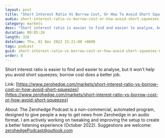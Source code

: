 ```yaml
---
layout: post
title: "Short Interest Ratio Vs Borrow Cost, Or How To Avoid Short Squeezes"
audio: short-interest-ratio-vs-borrow-cost-or-how-avoid-short-squeezes-0
category: markets
desc: "Short interest ratio is easier to find and easier to analyse, but it won't help you avoid short squeezes; borrow cost does a better job."
duration: 00:05:26
length: 326
datetime: Thu, 01 Dec 2022 15:21:00 +0000
tags: podcast
guid: short-interest-ratio-vs-borrow-cost-or-how-avoid-short-squeezes-0
order: 0
---
```

Short interest ratio is easier to find and easier to analyse, but it won't help you avoid short squeezes; borrow cost does a better job.

Link: [https://www.zerohedge.com/markets/short-interest-ratio-vs-borrow-cost-or-how-avoid-short-squeezes](https://www.zerohedge.com/markets/short-interest-ratio-vs-borrow-cost-or-how-avoid-short-squeezes)

About: The Zerohedge Podcast is a non-commercial, automated program, designed to give people a way to get news from Zerohedge in an audio format.  I am actively working on tweaking and improving the setup to create a better listening experience (October 2022).  Suggestions are welcome: [zerohedgePodcast@outlook.com](mailto:zerohedgePodcast@outlook.com)